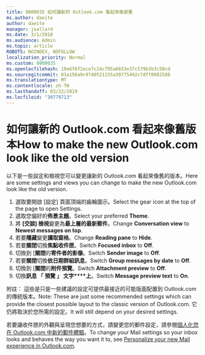 ```yaml
---
title: 8000035 如何讓新的 Outlook.com 看起來像是舊
ms.author: daeite
author: daeite
manager: joallard
ms.date: 3/1/2018
ms.audience: Admin
ms.topic: article
ROBOTS: NOINDEX, NOFOLLOW
localization_priority: Normal
ms.custom: 8000035
ms.openlocfilehash: 19e6f6f2ece7c24c795a6653e37c579b3b3c50cd
ms.sourcegitcommit: 03a156a9c9740521155a30775492c7dff0982588
ms.translationtype: MT
ms.contentlocale: zh-TW
ms.lasthandoff: 03/22/2019
ms.locfileid: "30779713"
---
```

# <a name="how-to-make-the-new-outlookcom-look-like-the-old-version"></a><span data-ttu-id="73d8f-102">如何讓新的 Outlook.com 看起來像舊版本</span><span class="sxs-lookup"><span data-stu-id="73d8f-102">How to make the new Outlook.com look like the old version</span></span>

<span data-ttu-id="73d8f-103">以下是一些設定和檢視您可以變更讓新的 Outlook.com 看起來像舊的版本。</span><span class="sxs-lookup"><span data-stu-id="73d8f-103">Here are some settings and views you can change to make the new Outlook.com look like the old version.</span></span>

1. <span data-ttu-id="73d8f-104">選取要開啟 [設定] 頁面頂端的齒輪圖示。</span><span class="sxs-lookup"><span data-stu-id="73d8f-104">Select the gear icon at the top of the page to open Settings.</span></span>
2. <span data-ttu-id="73d8f-105">選取您偏好的**佈景主題**。</span><span class="sxs-lookup"><span data-stu-id="73d8f-105">Select your preferred **Theme**.</span></span>
3. <span data-ttu-id="73d8f-106">將 **[交談] 檢視**變更為**最上層的最新郵件**。</span><span class="sxs-lookup"><span data-stu-id="73d8f-106">Change **Conversation view** to **Newest messages on top**.</span></span>
4. <span data-ttu-id="73d8f-107">若要**隱藏**變更**讀取窗格**。</span><span class="sxs-lookup"><span data-stu-id="73d8f-107">Change **Reading pane** to **Hide**.</span></span>
5. <span data-ttu-id="73d8f-108">若要**關閉**切換**焦點收件匣**。</span><span class="sxs-lookup"><span data-stu-id="73d8f-108">Switch **Focused inbox** to **Off**.</span></span>
6. <span data-ttu-id="73d8f-109">切換到 [**關閉**的**寄件者的影像**。</span><span class="sxs-lookup"><span data-stu-id="73d8f-109">Switch **Sender image** to **Off**.</span></span> 
7. <span data-ttu-id="73d8f-110">若要**關閉**切換**依日期群組訊息**。</span><span class="sxs-lookup"><span data-stu-id="73d8f-110">Switch **Group messages by date** to **Off**.</span></span> 
8. <span data-ttu-id="73d8f-111">切換到 [**關閉**的**附件預覽**。</span><span class="sxs-lookup"><span data-stu-id="73d8f-111">Switch **Attachment preview** to **Off**.</span></span> 
9. <span data-ttu-id="73d8f-112">切換**訊息 「 預覽 」 文字\*\*\*\*上**。</span><span class="sxs-lookup"><span data-stu-id="73d8f-112">Switch **Message preview text** to **On**.</span></span>

<span data-ttu-id="73d8f-113">附註： 這些是只是一些建議的設定可提供最接近的可能版面配置到 Outlook.com 的傳統版本。</span><span class="sxs-lookup"><span data-stu-id="73d8f-113">Note: These are just some recommended settings which can provide the closest possible layout to the classic version of Outlook.com.</span></span> <span data-ttu-id="73d8f-114">它仍將取決於您所需的設定。</span><span class="sxs-lookup"><span data-stu-id="73d8f-114">It will still depend on your desired settings.</span></span>

<span data-ttu-id="73d8f-115">若要讓收件匣的外觀與呈現您想要的方式，請變更您的郵件設定，請參閱[個人化您在 Outlook.com 中新的郵件體驗](https://support.office.com/article/b41c2ecb-f23c-42b3-b7f8-659646d5e58c)。</span><span class="sxs-lookup"><span data-stu-id="73d8f-115">To change your Mail settings so your inbox looks and behaves the way you want it to, see [Personalize your new Mail experience in Outlook.com](https://support.office.com/article/b41c2ecb-f23c-42b3-b7f8-659646d5e58c).</span></span>